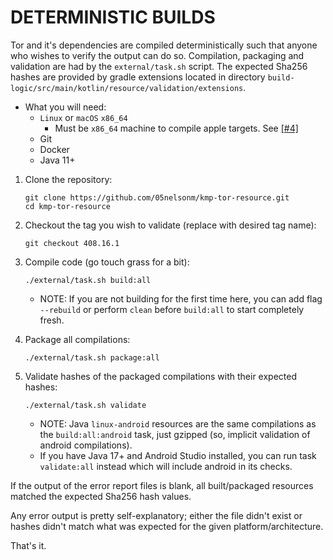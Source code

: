 # DETERMINISTIC BUILDS

Tor and it's dependencies are compiled deterministically such that anyone who wishes to verify 
the output can do so. Compilation, packaging and validation are had by the `external/task.sh` 
script. The expected Sha256 hashes are provided by gradle extensions located in directory 
`build-logic/src/main/kotlin/resource/validation/extensions`.

- What you will need:
    - `Linux` or `macOS` `x86_64`
        - Must be `x86_64` machine to compile apple targets. See [[#4]][issue-4]
    - Git
    - Docker
    - Java 11+

1) Clone the repository:
   ```shell
   git clone https://github.com/05nelsonm/kmp-tor-resource.git
   cd kmp-tor-resource
   ```

<!-- TAG_VERSION -->

2) Checkout the tag you wish to validate (replace with desired tag name):
   ```shell
   git checkout 408.16.1
   ```

3) Compile code (go touch grass for a bit):
   ```shell
   ./external/task.sh build:all
   ```
   - NOTE: If you are not building for the first time here, you can add flag `--rebuild` 
     or perform `clean` before `build:all` to start completely fresh.

4) Package all compilations:
   ```shell
   ./external/task.sh package:all
   ```

5) Validate hashes of the packaged compilations with their expected hashes:
   ```shell
   ./external/task.sh validate
   ```
   - NOTE: Java `linux-android` resources are the same compilations as the `build:all:android` 
     task, just gzipped (so, implicit validation of android compilations).
   - If you have Java 17+ and Android Studio installed, you can run task `validate:all` instead 
     which will include android in its checks.

If the output of the error report files is blank, all built/packaged resources matched the 
expected Sha256 hash values.

Any error output is pretty self-explanatory; either the file didn't exist or hashes didn't 
match what was expected for the given platform/architecture.

That's it.

[issue-4]: https://github.com/05nelsonm/kmp-tor-resource/issues/4
